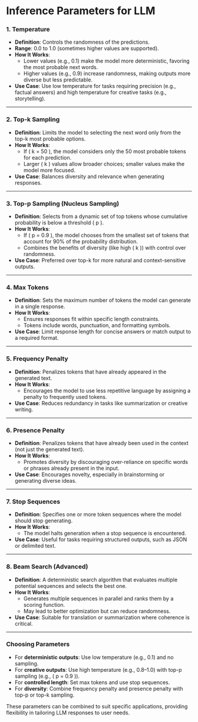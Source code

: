 # Inference Parameters for LLM

### 1. **Temperature**

- **Definition**: Controls the randomness of the predictions.
- **Range**: 0.0 to 1.0 (sometimes higher values are supported).
- **How It Works**:
  - Lower values (e.g., 0.1) make the model more deterministic, favoring the most probable next words.
  - Higher values (e.g., 0.9) increase randomness, making outputs more diverse but less predictable.
- **Use Case**: Use low temperature for tasks requiring precision (e.g., factual answers) and high temperature for creative tasks (e.g., storytelling).

---

### 2. **Top-k Sampling**

- **Definition**: Limits the model to selecting the next word only from the top-k most probable options.
- **How It Works**:
  - If \( k = 50 \), the model considers only the 50 most probable tokens for each prediction.
  - Larger \( k \) values allow broader choices; smaller values make the model more focused.
- **Use Case**: Balances diversity and relevance when generating responses.

---

### 3. **Top-p Sampling (Nucleus Sampling)**

- **Definition**: Selects from a dynamic set of top tokens whose cumulative probability is below a threshold \( p \).
- **How It Works**:
  - If \( p = 0.9 \), the model chooses from the smallest set of tokens that account for 90% of the probability distribution.
  - Combines the benefits of diversity (like high \( k \)) with control over randomness.
- **Use Case**: Preferred over top-k for more natural and context-sensitive outputs.

---

### 4. **Max Tokens**

- **Definition**: Sets the maximum number of tokens the model can generate in a single response.
- **How It Works**:
  - Ensures responses fit within specific length constraints.
  - Tokens include words, punctuation, and formatting symbols.
- **Use Case**: Limit response length for concise answers or match output to a required format.

---

### 5. **Frequency Penalty**

- **Definition**: Penalizes tokens that have already appeared in the generated text.
- **How It Works**:
  - Encourages the model to use less repetitive language by assigning a penalty to frequently used tokens.
- **Use Case**: Reduces redundancy in tasks like summarization or creative writing.

---

### 6. **Presence Penalty**

- **Definition**: Penalizes tokens that have already been used in the context (not just the generated text).
- **How It Works**:
  - Promotes diversity by discouraging over-reliance on specific words or phrases already present in the input.
- **Use Case**: Encourages novelty, especially in brainstorming or generating diverse ideas.

---

### 7. **Stop Sequences**

- **Definition**: Specifies one or more token sequences where the model should stop generating.
- **How It Works**:
  - The model halts generation when a stop sequence is encountered.
- **Use Case**: Useful for tasks requiring structured outputs, such as JSON or delimited text.

---

### 8. **Beam Search (Advanced)**

- **Definition**: A deterministic search algorithm that evaluates multiple potential sequences and selects the best one.
- **How It Works**:
  - Generates multiple sequences in parallel and ranks them by a scoring function.
  - May lead to better optimization but can reduce randomness.
- **Use Case**: Suitable for translation or summarization where coherence is critical.

---

### Choosing Parameters

- For **deterministic outputs**: Use low temperature (e.g., 0.1) and no sampling.
- For **creative outputs**: Use high temperature (e.g., 0.8–1.0) with top-p sampling (e.g., \( p = 0.9 \)).
- For **controlled length**: Set max tokens and use stop sequences.
- For **diversity**: Combine frequency penalty and presence penalty with top-p or top-k sampling.

These parameters can be combined to suit specific applications, providing flexibility in tailoring LLM responses to user needs.
